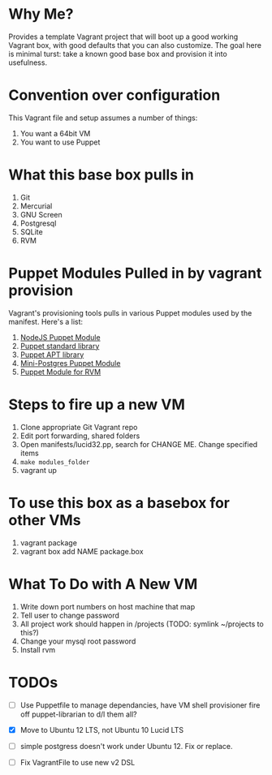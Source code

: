 Why Me?
==========================================================

Provides a template Vagrant project that will boot up a good working Vagrant box, with good defaults that you can also customize. The goal here is minimal turst: take a known good base box and provision it into usefulness.

Convention over configuration
=========================================================

This Vagrant file and setup assumes a number of things:

  1. You want a 64bit VM
  2. You want to use Puppet

What this base box pulls in
==========================================================

  1. Git
  2. Mercurial
  3. GNU Screen
  4. Postgresql
  5. SQLite
  7. RVM


Puppet Modules Pulled in by vagrant provision
===========================================================

Vagrant's provisioning tools pulls in various Puppet modules used by the manifest. Here's a list:

  1. [NodeJS Puppet Module](https://github.com/puppetlabs/puppetlabs-nodejs)
  2. [Puppet standard library](https://github.com/puppetlabs/puppetlabs-stdlib)
  3. [Puppet APT library](https://github.com/puppetlabs/puppetlabs-apt)
  2. [Mini-Postgres Puppet Module](https://github.com/rwilcox/puppet_mini_postgres)
  3. [Puppet Module for RVM](https://github.com/blt04/puppet-rvm)

Steps to fire up a new VM
===========================================================

  1. Clone appropriate Git Vagrant repo
  2. Edit port forwarding, shared folders
  3. Open manifests/lucid32.pp, search for CHANGE ME. Change specified items
  4. `make modules_folder`
  4. vagrant up

To use this box as a basebox for other VMs
=========================================================

  1. vagrant package
  2. vagrant box add NAME package.box

What To Do with A New VM
==========================================================

  1. Write down port numbers on host machine that map
  2. Tell user to change password
  3. All project work should happen in /projects (TODO: symlink ~/projects to this?)
  4. Change your mysql root password
  5. Install rvm
  
TODOs
=====================

  - [ ] Use Puppetfile to manage dependancies, have VM shell provisioner fire off puppet-librarian to d/l them all?
  - [X] Move to Ubuntu 12 LTS, not Ubuntu 10 Lucid LTS
  - [ ] simple postgress doesn't work under Ubuntu 12. Fix or replace.
  - [ ] Fix VagrantFile to use new v2 DSL


